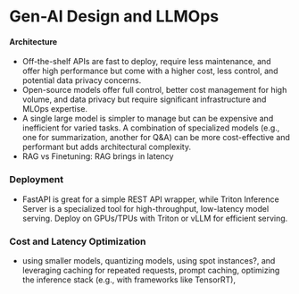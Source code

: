 # Gen-AI Design and LLMOps

#### Architecture
* Off-the-shelf APIs are fast to deploy, require less maintenance, and offer high performance but come with a higher cost, less control, and potential data privacy concerns.
* Open-source models offer full control, better cost management for high volume, and data privacy but require significant infrastructure and MLOps expertise.
* A single large model is simpler to manage but can be expensive and inefficient for varied tasks. A combination of specialized models (e.g., one for summarization, another for Q&A) can be more cost-effective and performant but adds architectural complexity.
* RAG vs Finetuning: RAG brings in latency

### Deployment
*  FastAPI is great for a simple REST API wrapper, while Triton Inference Server is a specialized tool for high-throughput, low-latency model serving.  Deploy on GPUs/TPUs with Triton or vLLM for efficient serving.

### Cost and Latency Optimization
* using smaller models, quantizing models, using spot instances?, and leveraging caching for repeated requests, prompt caching, optimizing the inference stack (e.g., with frameworks like TensorRT),



  

